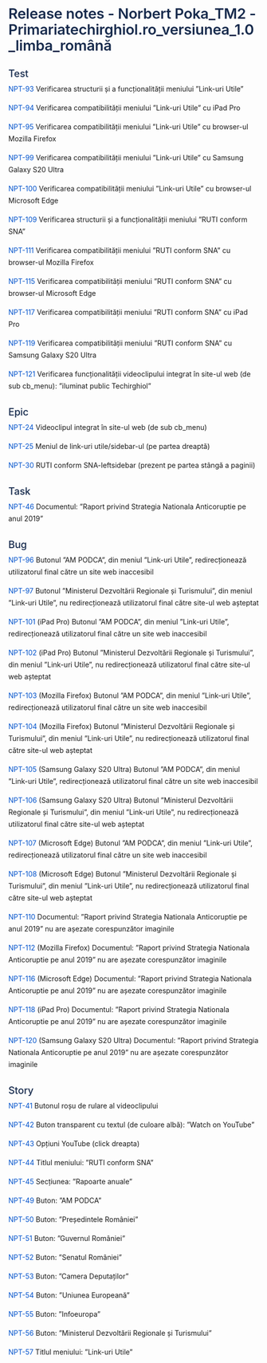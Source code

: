 <div class="csg-wrapper" style="font-family: -apple-system, BlinkMacSystemFont, 'Segoe UI', 'Roboto', 'Oxygen', 'Ubuntu', 'Fira Sans', 'Droid Sans', 'Helvetica Neue', sans-serif; font-size: 14px; font-weight: 400; line-height: 24px; vertical-align: baseline;"><h1 class="csg-h1" style="font-style: inherit; color: #172B4D; font-weight: 600; margin-bottom: 0; font-size: 29px; line-height: 1.10; margin-top: 40px; letter-spacing: -0.01em;">Release notes - Norbert Poka_TM2 - Primariatechirghiol.ro_versiunea_1.0_limba_română</h1><h3 class="csg-h3" style="font-style: inherit; color: #172B4D; font-weight: 600; margin-bottom: 0; font-size: 20px; line-height: 1.20; font-weight: 500; letter-spacing: -0.008em;">Test</h3><p class="csg-p" style="margin: 0; padding: 0px; margin-bottom: 7px; padding-top: 7px; mso-line-height-rule: exactly; line-height: 24px; font-size: 14px;"><a href="https://itfclasses.atlassian.net/browse/NPT-93" class="csg-mark-link" style="border: none; background: transparent; color: #0052cc; text-decoration: none;">NPT-93</a> Verificarea structurii și a funcționalității meniului ”Link-uri Utile”</p><p class="csg-p" style="margin: 0; padding: 0px; margin-bottom: 7px; padding-top: 7px; mso-line-height-rule: exactly; line-height: 24px; font-size: 14px;"><a href="https://itfclasses.atlassian.net/browse/NPT-94" class="csg-mark-link" style="border: none; background: transparent; color: #0052cc; text-decoration: none;">NPT-94</a> Verificarea compatibilității meniului ”Link-uri Utile” cu iPad Pro</p><p class="csg-p" style="margin: 0; padding: 0px; margin-bottom: 7px; padding-top: 7px; mso-line-height-rule: exactly; line-height: 24px; font-size: 14px;"><a href="https://itfclasses.atlassian.net/browse/NPT-95" class="csg-mark-link" style="border: none; background: transparent; color: #0052cc; text-decoration: none;">NPT-95</a> Verificarea compatibilității meniului ”Link-uri Utile” cu browser-ul Mozilla Firefox</p><p class="csg-p" style="margin: 0; padding: 0px; margin-bottom: 7px; padding-top: 7px; mso-line-height-rule: exactly; line-height: 24px; font-size: 14px;"><a href="https://itfclasses.atlassian.net/browse/NPT-99" class="csg-mark-link" style="border: none; background: transparent; color: #0052cc; text-decoration: none;">NPT-99</a> Verificarea compatibilității meniului ”Link-uri Utile” cu Samsung Galaxy S20 Ultra</p><p class="csg-p" style="margin: 0; padding: 0px; margin-bottom: 7px; padding-top: 7px; mso-line-height-rule: exactly; line-height: 24px; font-size: 14px;"><a href="https://itfclasses.atlassian.net/browse/NPT-100" class="csg-mark-link" style="border: none; background: transparent; color: #0052cc; text-decoration: none;">NPT-100</a> Verificarea compatibilității meniului ”Link-uri Utile” cu browser-ul Microsoft Edge</p><p class="csg-p" style="margin: 0; padding: 0px; margin-bottom: 7px; padding-top: 7px; mso-line-height-rule: exactly; line-height: 24px; font-size: 14px;"><a href="https://itfclasses.atlassian.net/browse/NPT-109" class="csg-mark-link" style="border: none; background: transparent; color: #0052cc; text-decoration: none;">NPT-109</a> Verificarea structurii și a funcționalității meniului ”RUTI conform SNA”</p><p class="csg-p" style="margin: 0; padding: 0px; margin-bottom: 7px; padding-top: 7px; mso-line-height-rule: exactly; line-height: 24px; font-size: 14px;"><a href="https://itfclasses.atlassian.net/browse/NPT-111" class="csg-mark-link" style="border: none; background: transparent; color: #0052cc; text-decoration: none;">NPT-111</a> Verificarea compatibilității meniului ”RUTI conform SNA” cu browser-ul Mozilla Firefox</p><p class="csg-p" style="margin: 0; padding: 0px; margin-bottom: 7px; padding-top: 7px; mso-line-height-rule: exactly; line-height: 24px; font-size: 14px;"><a href="https://itfclasses.atlassian.net/browse/NPT-115" class="csg-mark-link" style="border: none; background: transparent; color: #0052cc; text-decoration: none;">NPT-115</a> Verificarea compatibilității meniului ”RUTI conform SNA” cu browser-ul Microsoft Edge</p><p class="csg-p" style="margin: 0; padding: 0px; margin-bottom: 7px; padding-top: 7px; mso-line-height-rule: exactly; line-height: 24px; font-size: 14px;"><a href="https://itfclasses.atlassian.net/browse/NPT-117" class="csg-mark-link" style="border: none; background: transparent; color: #0052cc; text-decoration: none;">NPT-117</a> Verificarea compatibilității meniului ”RUTI conform SNA” cu iPad Pro</p><p class="csg-p" style="margin: 0; padding: 0px; margin-bottom: 7px; padding-top: 7px; mso-line-height-rule: exactly; line-height: 24px; font-size: 14px;"><a href="https://itfclasses.atlassian.net/browse/NPT-119" class="csg-mark-link" style="border: none; background: transparent; color: #0052cc; text-decoration: none;">NPT-119</a> Verificarea compatibilității meniului ”RUTI conform SNA” cu Samsung Galaxy S20 Ultra</p><p class="csg-p" style="margin: 0; padding: 0px; margin-bottom: 7px; padding-top: 7px; mso-line-height-rule: exactly; line-height: 24px; font-size: 14px;"><a href="https://itfclasses.atlassian.net/browse/NPT-121" class="csg-mark-link" style="border: none; background: transparent; color: #0052cc; text-decoration: none;">NPT-121</a> Verificarea funcționalității videoclipului integrat în site-ul web (de sub cb_menu): ”iluminat public Techirghiol”</p><h3 class="csg-h3" style="font-style: inherit; color: #172B4D; font-weight: 600; margin-bottom: 0; font-size: 20px; line-height: 1.20; font-weight: 500; letter-spacing: -0.008em;">Epic</h3><p class="csg-p" style="margin: 0; padding: 0px; margin-bottom: 7px; padding-top: 7px; mso-line-height-rule: exactly; line-height: 24px; font-size: 14px;"><a href="https://itfclasses.atlassian.net/browse/NPT-24" class="csg-mark-link" style="border: none; background: transparent; color: #0052cc; text-decoration: none;">NPT-24</a> Videoclipul integrat în site-ul web (de sub cb_menu)</p><p class="csg-p" style="margin: 0; padding: 0px; margin-bottom: 7px; padding-top: 7px; mso-line-height-rule: exactly; line-height: 24px; font-size: 14px;"><a href="https://itfclasses.atlassian.net/browse/NPT-25" class="csg-mark-link" style="border: none; background: transparent; color: #0052cc; text-decoration: none;">NPT-25</a> Meniul de link-uri utile/sidebar-ul (pe partea dreaptă)</p><p class="csg-p" style="margin: 0; padding: 0px; margin-bottom: 7px; padding-top: 7px; mso-line-height-rule: exactly; line-height: 24px; font-size: 14px;"><a href="https://itfclasses.atlassian.net/browse/NPT-30" class="csg-mark-link" style="border: none; background: transparent; color: #0052cc; text-decoration: none;">NPT-30</a> RUTI conform SNA-leftsidebar (prezent pe partea stângă a paginii)</p><h3 class="csg-h3" style="font-style: inherit; color: #172B4D; font-weight: 600; margin-bottom: 0; font-size: 20px; line-height: 1.20; font-weight: 500; letter-spacing: -0.008em;">Task</h3><p class="csg-p" style="margin: 0; padding: 0px; margin-bottom: 7px; padding-top: 7px; mso-line-height-rule: exactly; line-height: 24px; font-size: 14px;"><a href="https://itfclasses.atlassian.net/browse/NPT-46" class="csg-mark-link" style="border: none; background: transparent; color: #0052cc; text-decoration: none;">NPT-46</a> Documentul: ”Raport privind Strategia Nationala Anticoruptie pe anul 2019”</p><h3 class="csg-h3" style="font-style: inherit; color: #172B4D; font-weight: 600; margin-bottom: 0; font-size: 20px; line-height: 1.20; font-weight: 500; letter-spacing: -0.008em;">Bug</h3><p class="csg-p" style="margin: 0; padding: 0px; margin-bottom: 7px; padding-top: 7px; mso-line-height-rule: exactly; line-height: 24px; font-size: 14px;"><a href="https://itfclasses.atlassian.net/browse/NPT-96" class="csg-mark-link" style="border: none; background: transparent; color: #0052cc; text-decoration: none;">NPT-96</a> Butonul ”AM PODCA”, din meniul ”Link-uri Utile”, redirecționează utilizatorul final către un site web inaccesibil</p><p class="csg-p" style="margin: 0; padding: 0px; margin-bottom: 7px; padding-top: 7px; mso-line-height-rule: exactly; line-height: 24px; font-size: 14px;"><a href="https://itfclasses.atlassian.net/browse/NPT-97" class="csg-mark-link" style="border: none; background: transparent; color: #0052cc; text-decoration: none;">NPT-97</a> Butonul ”Ministerul Dezvoltării Regionale și Turismului”, din meniul ”Link-uri Utile”, nu redirecționează utilizatorul final către site-ul web așteptat</p><p class="csg-p" style="margin: 0; padding: 0px; margin-bottom: 7px; padding-top: 7px; mso-line-height-rule: exactly; line-height: 24px; font-size: 14px;"><a href="https://itfclasses.atlassian.net/browse/NPT-101" class="csg-mark-link" style="border: none; background: transparent; color: #0052cc; text-decoration: none;">NPT-101</a> (iPad Pro) Butonul ”AM PODCA”, din meniul ”Link-uri Utile”, redirecționează utilizatorul final către un site web inaccesibil</p><p class="csg-p" style="margin: 0; padding: 0px; margin-bottom: 7px; padding-top: 7px; mso-line-height-rule: exactly; line-height: 24px; font-size: 14px;"><a href="https://itfclasses.atlassian.net/browse/NPT-102" class="csg-mark-link" style="border: none; background: transparent; color: #0052cc; text-decoration: none;">NPT-102</a> (iPad Pro) Butonul ”Ministerul Dezvoltării Regionale și Turismului”, din meniul ”Link-uri Utile”, nu redirecționează utilizatorul final către site-ul web așteptat</p><p class="csg-p" style="margin: 0; padding: 0px; margin-bottom: 7px; padding-top: 7px; mso-line-height-rule: exactly; line-height: 24px; font-size: 14px;"><a href="https://itfclasses.atlassian.net/browse/NPT-103" class="csg-mark-link" style="border: none; background: transparent; color: #0052cc; text-decoration: none;">NPT-103</a> (Mozilla Firefox) Butonul ”AM PODCA”, din meniul ”Link-uri Utile”, redirecționează utilizatorul final către un site web inaccesibil</p><p class="csg-p" style="margin: 0; padding: 0px; margin-bottom: 7px; padding-top: 7px; mso-line-height-rule: exactly; line-height: 24px; font-size: 14px;"><a href="https://itfclasses.atlassian.net/browse/NPT-104" class="csg-mark-link" style="border: none; background: transparent; color: #0052cc; text-decoration: none;">NPT-104</a> (Mozilla Firefox) Butonul ”Ministerul Dezvoltării Regionale și Turismului”, din meniul ”Link-uri Utile”, nu redirecționează utilizatorul final către site-ul web așteptat</p><p class="csg-p" style="margin: 0; padding: 0px; margin-bottom: 7px; padding-top: 7px; mso-line-height-rule: exactly; line-height: 24px; font-size: 14px;"><a href="https://itfclasses.atlassian.net/browse/NPT-105" class="csg-mark-link" style="border: none; background: transparent; color: #0052cc; text-decoration: none;">NPT-105</a> (Samsung Galaxy S20 Ultra) Butonul ”AM PODCA”, din meniul ”Link-uri Utile”, redirecționează utilizatorul final către un site web inaccesibil</p><p class="csg-p" style="margin: 0; padding: 0px; margin-bottom: 7px; padding-top: 7px; mso-line-height-rule: exactly; line-height: 24px; font-size: 14px;"><a href="https://itfclasses.atlassian.net/browse/NPT-106" class="csg-mark-link" style="border: none; background: transparent; color: #0052cc; text-decoration: none;">NPT-106</a> (Samsung Galaxy S20 Ultra) Butonul ”Ministerul Dezvoltării Regionale și Turismului”, din meniul ”Link-uri Utile”, nu redirecționează utilizatorul final către site-ul web așteptat</p><p class="csg-p" style="margin: 0; padding: 0px; margin-bottom: 7px; padding-top: 7px; mso-line-height-rule: exactly; line-height: 24px; font-size: 14px;"><a href="https://itfclasses.atlassian.net/browse/NPT-107" class="csg-mark-link" style="border: none; background: transparent; color: #0052cc; text-decoration: none;">NPT-107</a> (Microsoft Edge) Butonul ”AM PODCA”, din meniul ”Link-uri Utile”, redirecționează utilizatorul final către un site web inaccesibil</p><p class="csg-p" style="margin: 0; padding: 0px; margin-bottom: 7px; padding-top: 7px; mso-line-height-rule: exactly; line-height: 24px; font-size: 14px;"><a href="https://itfclasses.atlassian.net/browse/NPT-108" class="csg-mark-link" style="border: none; background: transparent; color: #0052cc; text-decoration: none;">NPT-108</a> (Microsoft Edge) Butonul ”Ministerul Dezvoltării Regionale și Turismului”, din meniul ”Link-uri Utile”, nu redirecționează utilizatorul final către site-ul web așteptat</p><p class="csg-p" style="margin: 0; padding: 0px; margin-bottom: 7px; padding-top: 7px; mso-line-height-rule: exactly; line-height: 24px; font-size: 14px;"><a href="https://itfclasses.atlassian.net/browse/NPT-110" class="csg-mark-link" style="border: none; background: transparent; color: #0052cc; text-decoration: none;">NPT-110</a> Documentul: ”Raport privind Strategia Nationala Anticoruptie pe anul 2019” nu are așezate corespunzător imaginile</p><p class="csg-p" style="margin: 0; padding: 0px; margin-bottom: 7px; padding-top: 7px; mso-line-height-rule: exactly; line-height: 24px; font-size: 14px;"><a href="https://itfclasses.atlassian.net/browse/NPT-112" class="csg-mark-link" style="border: none; background: transparent; color: #0052cc; text-decoration: none;">NPT-112</a> (Mozilla Firefox) Documentul: ”Raport privind Strategia Nationala Anticoruptie pe anul 2019” nu are așezate corespunzător imaginile</p><p class="csg-p" style="margin: 0; padding: 0px; margin-bottom: 7px; padding-top: 7px; mso-line-height-rule: exactly; line-height: 24px; font-size: 14px;"><a href="https://itfclasses.atlassian.net/browse/NPT-116" class="csg-mark-link" style="border: none; background: transparent; color: #0052cc; text-decoration: none;">NPT-116</a> (Microsoft Edge) Documentul: ”Raport privind Strategia Nationala Anticoruptie pe anul 2019” nu are așezate corespunzător imaginile</p><p class="csg-p" style="margin: 0; padding: 0px; margin-bottom: 7px; padding-top: 7px; mso-line-height-rule: exactly; line-height: 24px; font-size: 14px;"><a href="https://itfclasses.atlassian.net/browse/NPT-118" class="csg-mark-link" style="border: none; background: transparent; color: #0052cc; text-decoration: none;">NPT-118</a> (iPad Pro) Documentul: ”Raport privind Strategia Nationala Anticoruptie pe anul 2019” nu are așezate corespunzător imaginile</p><p class="csg-p" style="margin: 0; padding: 0px; margin-bottom: 7px; padding-top: 7px; mso-line-height-rule: exactly; line-height: 24px; font-size: 14px;"><a href="https://itfclasses.atlassian.net/browse/NPT-120" class="csg-mark-link" style="border: none; background: transparent; color: #0052cc; text-decoration: none;">NPT-120</a> (Samsung Galaxy S20 Ultra) Documentul: ”Raport privind Strategia Nationala Anticoruptie pe anul 2019” nu are așezate corespunzător imaginile</p><h3 class="csg-h3" style="font-style: inherit; color: #172B4D; font-weight: 600; margin-bottom: 0; font-size: 20px; line-height: 1.20; font-weight: 500; letter-spacing: -0.008em;">Story</h3><p class="csg-p" style="margin: 0; padding: 0px; margin-bottom: 7px; padding-top: 7px; mso-line-height-rule: exactly; line-height: 24px; font-size: 14px;"><a href="https://itfclasses.atlassian.net/browse/NPT-41" class="csg-mark-link" style="border: none; background: transparent; color: #0052cc; text-decoration: none;">NPT-41</a> Butonul roșu de rulare al videoclipului</p><p class="csg-p" style="margin: 0; padding: 0px; margin-bottom: 7px; padding-top: 7px; mso-line-height-rule: exactly; line-height: 24px; font-size: 14px;"><a href="https://itfclasses.atlassian.net/browse/NPT-42" class="csg-mark-link" style="border: none; background: transparent; color: #0052cc; text-decoration: none;">NPT-42</a> Buton transparent cu textul (de culoare albă): ”Watch on YouTube” </p><p class="csg-p" style="margin: 0; padding: 0px; margin-bottom: 7px; padding-top: 7px; mso-line-height-rule: exactly; line-height: 24px; font-size: 14px;"><a href="https://itfclasses.atlassian.net/browse/NPT-43" class="csg-mark-link" style="border: none; background: transparent; color: #0052cc; text-decoration: none;">NPT-43</a> Opțiuni YouTube (click dreapta)</p><p class="csg-p" style="margin: 0; padding: 0px; margin-bottom: 7px; padding-top: 7px; mso-line-height-rule: exactly; line-height: 24px; font-size: 14px;"><a href="https://itfclasses.atlassian.net/browse/NPT-44" class="csg-mark-link" style="border: none; background: transparent; color: #0052cc; text-decoration: none;">NPT-44</a> Titlul meniului: ”RUTI conform SNA”</p><p class="csg-p" style="margin: 0; padding: 0px; margin-bottom: 7px; padding-top: 7px; mso-line-height-rule: exactly; line-height: 24px; font-size: 14px;"><a href="https://itfclasses.atlassian.net/browse/NPT-45" class="csg-mark-link" style="border: none; background: transparent; color: #0052cc; text-decoration: none;">NPT-45</a> Secțiunea: ”Rapoarte anuale”</p><p class="csg-p" style="margin: 0; padding: 0px; margin-bottom: 7px; padding-top: 7px; mso-line-height-rule: exactly; line-height: 24px; font-size: 14px;"><a href="https://itfclasses.atlassian.net/browse/NPT-49" class="csg-mark-link" style="border: none; background: transparent; color: #0052cc; text-decoration: none;">NPT-49</a> Buton: ”AM PODCA”</p><p class="csg-p" style="margin: 0; padding: 0px; margin-bottom: 7px; padding-top: 7px; mso-line-height-rule: exactly; line-height: 24px; font-size: 14px;"><a href="https://itfclasses.atlassian.net/browse/NPT-50" class="csg-mark-link" style="border: none; background: transparent; color: #0052cc; text-decoration: none;">NPT-50</a> Buton: ”Președintele României”</p><p class="csg-p" style="margin: 0; padding: 0px; margin-bottom: 7px; padding-top: 7px; mso-line-height-rule: exactly; line-height: 24px; font-size: 14px;"><a href="https://itfclasses.atlassian.net/browse/NPT-51" class="csg-mark-link" style="border: none; background: transparent; color: #0052cc; text-decoration: none;">NPT-51</a> Buton: ”Guvernul României”</p><p class="csg-p" style="margin: 0; padding: 0px; margin-bottom: 7px; padding-top: 7px; mso-line-height-rule: exactly; line-height: 24px; font-size: 14px;"><a href="https://itfclasses.atlassian.net/browse/NPT-52" class="csg-mark-link" style="border: none; background: transparent; color: #0052cc; text-decoration: none;">NPT-52</a> Buton: ”Senatul României”</p><p class="csg-p" style="margin: 0; padding: 0px; margin-bottom: 7px; padding-top: 7px; mso-line-height-rule: exactly; line-height: 24px; font-size: 14px;"><a href="https://itfclasses.atlassian.net/browse/NPT-53" class="csg-mark-link" style="border: none; background: transparent; color: #0052cc; text-decoration: none;">NPT-53</a> Buton: ”Camera Deputaților”</p><p class="csg-p" style="margin: 0; padding: 0px; margin-bottom: 7px; padding-top: 7px; mso-line-height-rule: exactly; line-height: 24px; font-size: 14px;"><a href="https://itfclasses.atlassian.net/browse/NPT-54" class="csg-mark-link" style="border: none; background: transparent; color: #0052cc; text-decoration: none;">NPT-54</a> Buton: ”Uniunea Europeană”</p><p class="csg-p" style="margin: 0; padding: 0px; margin-bottom: 7px; padding-top: 7px; mso-line-height-rule: exactly; line-height: 24px; font-size: 14px;"><a href="https://itfclasses.atlassian.net/browse/NPT-55" class="csg-mark-link" style="border: none; background: transparent; color: #0052cc; text-decoration: none;">NPT-55</a> Buton: ”Infoeuropa”</p><p class="csg-p" style="margin: 0; padding: 0px; margin-bottom: 7px; padding-top: 7px; mso-line-height-rule: exactly; line-height: 24px; font-size: 14px;"><a href="https://itfclasses.atlassian.net/browse/NPT-56" class="csg-mark-link" style="border: none; background: transparent; color: #0052cc; text-decoration: none;">NPT-56</a> Buton: ”Ministerul Dezvoltării Regionale și Turismului”</p><p class="csg-p" style="margin: 0; padding: 0px; margin-bottom: 7px; padding-top: 7px; mso-line-height-rule: exactly; line-height: 24px; font-size: 14px;"><a href="https://itfclasses.atlassian.net/browse/NPT-57" class="csg-mark-link" style="border: none; background: transparent; color: #0052cc; text-decoration: none;">NPT-57</a> Titlul meniului: ”Link-uri Utile”</p></div>
 
